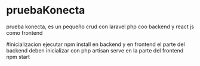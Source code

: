 # pruebaKonecta
prueba konecta, es un pequeño crud con laravel php coo backend y react js como frontend



#inicializacion 
ejecutar npm install en backend y en frontend
el parte del backend deben inicializar con php artisan serve
en la parte del frontend npm start 


